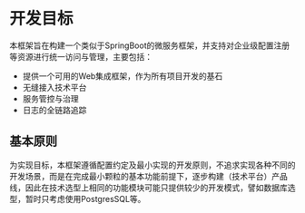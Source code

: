 # 开发目标

本框架旨在构建一个类似于SpringBoot的微服务框架，并支持对企业级配置注册等资源进行统一访问与管理，主要包括：

* 提供一个可用的Web集成框架，作为所有项目开发的基石
* 无缝接入技术平台
* 服务管控与治理
* 日志的全链路追踪

## 基本原则

为实现目标，本框架遵循配置约定及最小实现的开发原则，不追求实现各种不同的开发场景，而是在完成最小颗粒的基本功能前提下，逐步构建（技术平台）产品线，因此在技术选型上相同的功能模块可能只提供较少的开发模式，譬如数据库选型，暂时只考虑使用PostgresSQL等。

